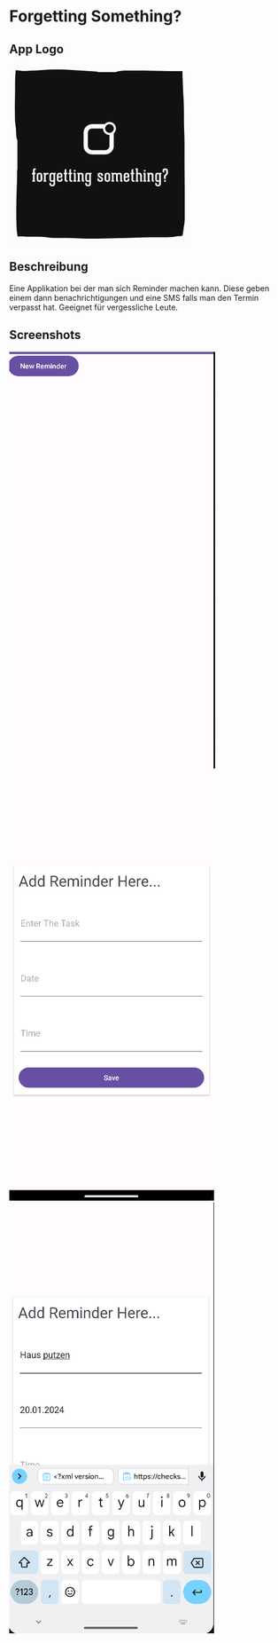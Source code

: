 # Forgetting Something?

## App Logo

![Logo](UeK-AppLogo.png)

## Beschreibung

Eine Applikation bei der man sich Reminder machen kann. Diese geben einem dann benachrichtigungen und eine SMS falls man den Termin verpasst hat. Geeignet für vergessliche Leute.

## Screenshots

![Screenshot1](UeK-Screenshot1.png)
![Screenshot2](UeK-Screenshot2.png)
![Screenshot3](UeK-Screenshot3.png)


